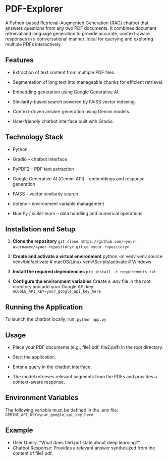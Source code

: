 # PDF-Explorer
A Python-based Retrieval-Augmented Generation (RAG) chatbot that answers questions from any two PDF documents. It combines document retrieval and language generation to provide accurate, context-aware responses in a conversational manner. Ideal for querying and exploring multiple PDFs interactively.


## Features

- Extraction of text content from multiple PDF files.

- Segmentation of long text into manageable chunks for efficient retrieval.

- Embedding generation using Google Generative AI.

- Similarity-based search powered by FAISS vector indexing.

- Context-driven answer generation using Gemini models.

- User-friendly chatbot interface built with Gradio.


## Technology Stack

- Python

- Gradio – chatbot interface

- PyPDF2 – PDF text extraction

- Google Generative AI (Gemini API) – embeddings and response generation

- FAISS – vector similarity search

- dotenv – environment variable management

- NumPy / scikit-learn – data handling and numerical operations


## Installation and Setup

1. **Clone the repository**
   ```git clone https://github.com/<your-username>/<your-repository>.git```
   ```cd <your-repository>```

2. **Create and activate a virtual environment**
     python -m venv venv
     source venv/bin/activate   # macOS/Linux
     venv\Scripts\activate      # Windows

3. **Install the required dependencies**
   ```pip install -r requirements.txt```

4. **Configure the environment variables**
Create a .env file in the root directory and add your Google API key:
   ```GOOGLE_API_KEY=your_google_api_key_here```


## Running the Application
To launch the chatbot locally, run:
   ```python app.py```


## Usage

- Place your PDF documents (e.g., file1.pdf, file2.pdf) in the root directory.

- Start the application.

- Enter a query in the chatbot interface.

- The model retrieves relevant segments from the PDFs and provides a context-aware response.


## Environment Variables
The following variable must be defined in the .env file:
   ```GEMINI_API_KEY=your_google_api_key_here```

## Example

- User Query: "What does file1.pdf state about deep learning?"
- Chatbot Response: Provides a relevant answer synthesized from the content of file1.pdf.
